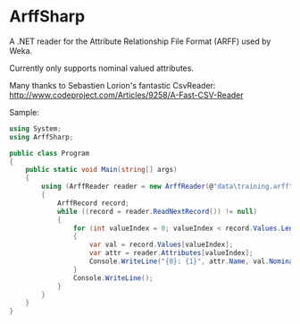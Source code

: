 ArffSharp
=========

A .NET reader for the Attribute Relationship File Format (ARFF) used by Weka.

Currently only supports nominal valued attributes.

Many thanks to Sebastien Lorion's fantastic CsvReader: http://www.codeproject.com/Articles/9258/A-Fast-CSV-Reader

Sample:
```c#
using System;
using ArffSharp;

public class Program
{
    public static void Main(string[] args)
    {
        using (ArffReader reader = new ArffReader(@"data\training.arff"))
        {
            ArffRecord record;
            while ((record = reader.ReadNextRecord()) != null)
            {
                for (int valueIndex = 0; valueIndex < record.Values.Length; valueIndex++)
                {
                    var val = record.Values[valueIndex];
                    var attr = reader.Attributes[valueIndex];
                    Console.WriteLine("{0}: {1}", attr.Name, val.NominalValueIndex >= 0 ? attr.NominalValues[val.NominalValueIndex] : "?");
                }
                Console.WriteLine();
            }
        }
    }
}
```